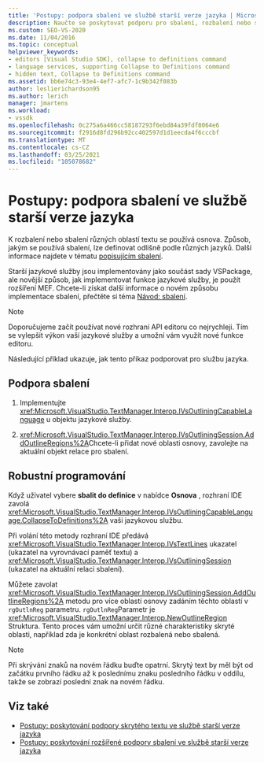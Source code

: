 ```yaml
---
title: 'Postupy: podpora sbalení ve službě starší verze jazyka | Microsoft Docs'
description: Naučte se poskytovat podporu pro sbalení, rozbalení nebo sbalení různých oblastí textu ve službě starší verze jazyka.
ms.custom: SEO-VS-2020
ms.date: 11/04/2016
ms.topic: conceptual
helpviewer_keywords:
- editors [Visual Studio SDK], collapse to definitions command
- language services, supporting Collapse to Definitions command
- hidden text, Collapse to Definitions command
ms.assetid: bb6e74c3-93e4-4ef7-afc7-1c9b342f083b
author: leslierichardson95
ms.author: lerich
manager: jmartens
ms.workload:
- vssdk
ms.openlocfilehash: 0c275a6a466cc58187293f6ebd84a39fdf8064e6
ms.sourcegitcommit: f2916d8fd296b92cc402597d1d1eecda4f6cccbf
ms.translationtype: MT
ms.contentlocale: cs-CZ
ms.lasthandoff: 03/25/2021
ms.locfileid: "105078682"
---
```

# <a name="how-to-support-outlining-in-a-legacy-language-service"></a>Postupy: podpora sbalení ve službě starší verze jazyka
K rozbalení nebo sbalení různých oblastí textu se používá osnova. Způsob, jakým se používá sbalení, lze definovat odlišně podle různých jazyků. Další informace najdete v tématu [popisujícím sbalení](../../ide/outlining.md).

 Starší jazykové služby jsou implementovány jako součást sady VSPackage, ale novější způsob, jak implementovat funkce jazykové služby, je použít rozšíření MEF. Chcete-li získat další informace o novém způsobu implementace sbalení, přečtěte si téma [Návod: sbalení](../../extensibility/walkthrough-outlining.md).

> [!NOTE]
> Doporučujeme začít používat nové rozhraní API editoru co nejrychleji. Tím se vylepšit výkon vaší jazykové služby a umožní vám využít nové funkce editoru.

 Následující příklad ukazuje, jak tento příkaz podporovat pro službu jazyka.

## <a name="to-support-outlining"></a>Podpora sbalení

1. Implementujte <xref:Microsoft.VisualStudio.TextManager.Interop.IVsOutliningCapableLanguage> u objektu jazykové služby.

2. <xref:Microsoft.VisualStudio.TextManager.Interop.IVsOutliningSession.AddOutlineRegions%2A>Chcete-li přidat nové oblasti osnovy, zavolejte na aktuální objekt relace pro sbalení.

## <a name="robust-programming"></a>Robustní programování
 Když uživatel vybere **sbalit do definice** v nabídce **Osnova** , rozhraní IDE zavolá <xref:Microsoft.VisualStudio.TextManager.Interop.IVsOutliningCapableLanguage.CollapseToDefinitions%2A> vaši jazykovou službu.

 Při volání této metody rozhraní IDE předává <xref:Microsoft.VisualStudio.TextManager.Interop.IVsTextLines> ukazatel (ukazatel na vyrovnávací paměť textu) a <xref:Microsoft.VisualStudio.TextManager.Interop.IVsOutliningSession> (ukazatel na aktuální relaci sbalení).

 Můžete zavolat <xref:Microsoft.VisualStudio.TextManager.Interop.IVsOutliningSession.AddOutlineRegions%2A> metodu pro více oblastí osnovy zadáním těchto oblastí v `rgOutlnReg` parametru. `rgOutlnReg`Parametr je <xref:Microsoft.VisualStudio.TextManager.Interop.NewOutlineRegion> Struktura. Tento proces vám umožní určit různé charakteristiky skryté oblasti, například zda je konkrétní oblast rozbalená nebo sbalená.

> [!NOTE]
> Při skrývání znaků na novém řádku buďte opatrní. Skrytý text by měl být od začátku prvního řádku až k poslednímu znaku posledního řádku v oddílu, takže se zobrazí poslední znak na novém řádku.

## <a name="see-also"></a>Viz také
- [Postupy: poskytování podpory skrytého textu ve službě starší verze jazyka](../../extensibility/internals/how-to-provide-hidden-text-support-in-a-legacy-language-service.md)
- [Postupy: poskytování rozšířené podpory sbalení ve službě starší verze jazyka](../../extensibility/internals/how-to-provide-expanded-outlining-support-in-a-legacy-language-service.md)
